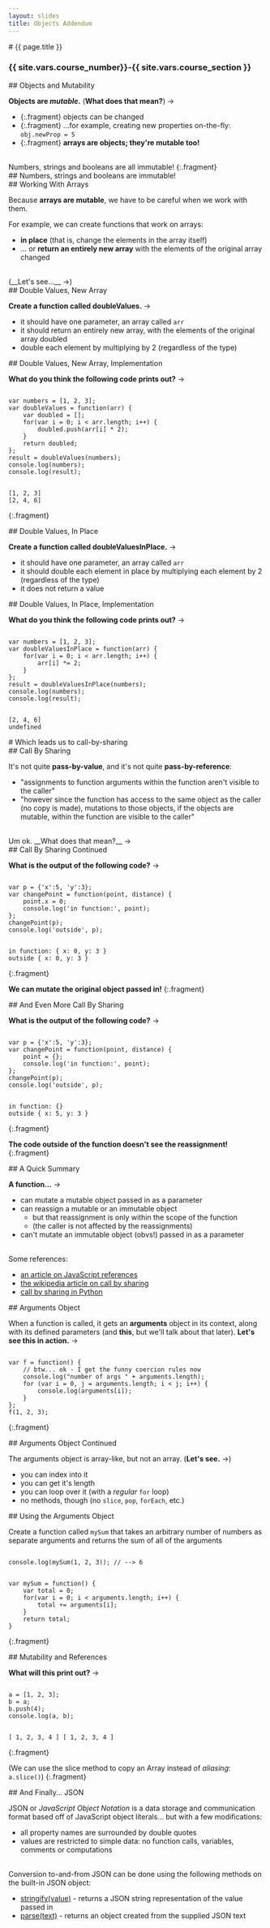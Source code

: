 ```yaml
---
layout: slides
title: Objects Addendum
---
```

<section markdown="block" class="intro-slide">
# {{ page.title }}

### {{ site.vars.course_number}}-{{ site.vars.course_section }}

<p><small></small></p>
</section>
<section markdown="block">
## Objects and Mutability

__Objects are _mutable_.__ (__What does that mean?__) &rarr;

* {:.fragment} objects can be changed
* {:.fragment} ...for example, creating new properties on-the-fly: <br> <code>obj.newProp = 5</code>
* {:.fragment} __arrays are objects; they're mutable too!__

<br>
Numbers, strings and booleans are all immutable!
{:.fragment}
</section>

<section markdown="block" data-background="#440000">
## Numbers, strings and booleans are immutable!
</section>

<section markdown="block">
## Working With Arrays

Because __arrays are mutable__, we have to be careful when we work with them. 

For example, we can create functions that work on arrays:

*  __in place__  (that is, change the elements in the array itself)
* ... or __return an entirely new array__ with the elements of the original array changed

<br>
(__Let's see...__ &rarr;)
</section>

<section markdown="block">
## Double Values, New Array

__Create a function called doubleValues.__ &rarr;

* it should have one parameter, an array called <code>arr</code>
* it should return an entirely new array, with the elements of the original array doubled
* double each element by multiplying by 2 (regardless of the type)
</section>

<section markdown="block">
## Double Values, New Array, Implementation

__What do you think the following code prints out?__ &rarr;
<pre><code data-trim contenteditable>
var numbers = [1, 2, 3];
var doubleValues = function(arr) {
	var doubled = [];
	for(var i = 0; i < arr.length; i++) {
		doubled.push(arr[i] * 2);
	}
	return doubled;
};
result = doubleValues(numbers);
console.log(numbers);
console.log(result);
</code></pre>

<pre><code data-trim contenteditable>
[1, 2, 3]
[2, 4, 6]
</code></pre>
{:.fragment}
</section>

<section markdown="block">
## Double Values, In Place

__Create a function called doubleValuesInPlace.__ &rarr;

* it should have one parameter, an array called <code>arr</code>
* it should double each element in place by multiplying each element by 2 (regardless of the type)
* it does not return a value
</section>

<section markdown="block">
## Double Values, In Place, Implementation

__What do you think the following code prints out?__ &rarr;
<pre><code data-trim contenteditable>
var numbers = [1, 2, 3];
var doubleValuesInPlace = function(arr) {
	for(var i = 0; i < arr.length; i++) {
		arr[i] *= 2;
	}
};
result = doubleValuesInPlace(numbers);
console.log(numbers);
console.log(result);
</code></pre>

<pre><code data-trim contenteditable>
[2, 4, 6]
undefined
</code></pre>
</section>


<section markdown="block">
# Which leads us to call-by-sharing

</section>
<section markdown="block">
## Call By Sharing

It's not quite __pass-by-value__, and it's not quite __pass-by-reference__:

* "assignments to function arguments within the function aren't visible to the caller" 
* "however since the function has access to the same object as the caller (no copy is made), mutations to those objects, if the objects are mutable, within the function are visible to the caller"

<br>
Um ok. __What does that mean?__ &rarr;

</section>

<section markdown="block">
## Call By Sharing Continued

__What is the output of the following code?__ &rarr;
<pre><code data-trim contenteditable>
var p = {'x':5, 'y':3}; 
var changePoint = function(point, distance) {
	point.x = 0;
	console.log('in function:', point);
};
changePoint(p);
console.log('outside', p);
</code></pre>

<pre><code data-trim contenteditable>
in function: { x: 0, y: 3 }
outside { x: 0, y: 3 }
</code></pre>
{:.fragment}

__We can mutate the original object passed in!__
{:.fragment}

</section>
<section markdown="block">
## And Even More Call By Sharing

__What is the output of the following code?__ &rarr;
<pre><code data-trim contenteditable>
var p = {'x':5, 'y':3}; 
var changePoint = function(point, distance) {
	point = {};
	console.log('in function:', point);
};
changePoint(p);
console.log('outside', p);
</code></pre>

<pre><code data-trim contenteditable>
in function: {}
outside { x: 5, y: 3 }
</code></pre>
{:.fragment}

__The code outside of the function doesn't see the reassignment!__
{:.fragment}
</section>
<section markdown="block">
## A Quick Summary

__A function...__ &rarr;

* can mutate a mutable object passed in as a parameter 
* can reassign a mutable or an immutable object
	* but that reassignment is only within the scope of the function
	* (the caller is not affected by the reassignments)
* can't mutate an immutable object (obvs!) passed in as a parameter

<br>
Some references:

* [an article on JavaScript references](http://skilldrick.co.uk/2010/12/clearing-up-the-confusion-around-javascript-references/)
* [the wikipedia article on call by sharing](http://en.wikipedia.org/wiki/Evaluation_strategy#Call_by_sharing)
* [call by sharing in Python](http://effbot.org/zone/call-by-object.htm)
</section>

<section markdown="block">
## Arguments Object

When a function is called, it gets an __arguments__ object in its context, along with its defined parameters (and __this__, but we'll talk about that later). __Let's see this in action.__ &rarr;


<pre><code data-trim contenteditable>
var f = function() {
    // btw... ok - I get the funny coercion rules now
    console.log("number of args " + arguments.length);
    for (var i = 0, j = arguments.length; i < j; i++) {
        console.log(arguments[i]);
    }
};
f(1, 2, 3);
</code></pre>
{:.fragment}
</section>

<section markdown="block">
## Arguments Object Continued

The arguments object is array-like, but not an array. (__Let's see.__ &rarr;)

* you can index into it
* you can get it's length
* you can loop over it (with a _regular_ <code>for</code> loop)
* no methods, though (no <code>slice</code>, <code>pop</code>, <code>forEach</code>, etc.)

</section>

<section markdown="block">
## Using the Arguments Object

Create a function called <code>mySum</code> that takes an arbitrary number of numbers as separate arguments and returns the sum of all of the arguments

<pre><code data-trim contenteditable>
console.log(mySum(1, 2, 3)); // --> 6
</code></pre>

<pre><code data-trim contenteditable>
var mySum = function() {
	var total = 0;
	for(var i = 0; i < arguments.length; i++) {
		total += arguments[i];
	}
	return total;
}
</code></pre>
{:.fragment}

</section>



<section markdown="block">
## Mutability and References

__What will this print out?__ &rarr;
<pre><code data-trim contenteditable>
a = [1, 2, 3];
b = a;
b.push(4);
console.log(a, b);
</code></pre>

<pre><code data-trim contenteditable>
[ 1, 2, 3, 4 ] [ 1, 2, 3, 4 ]
</code></pre>
{:.fragment}

(We can use the slice method to copy an Array instead of _aliasing_: <code>a.slice()</code>) 
{:.fragment}
</section>

<section markdown="block">
## And Finally... JSON


JSON or _JavaScript Object Notation_ is a data storage and communication format based off of JavaScript object literals... but with a few modifications:

* all property names are surrounded by double quotes
* values are restricted to simple data: no function calls, variables, comments or computations


<br>
Conversion to-and-from JSON can be done using the following methods on the built-in JSON object:

* [stringify(value)](https://developer.mozilla.org/en-US/docs/Web/JavaScript/Reference/Global_Objects/JSON/stringify) - returns a JSON string representation of the value passed in
* [parse(text)](https://developer.mozilla.org/en-US/docs/Web/JavaScript/Reference/Global_Objects/JSON/parse) - returns an object created from the supplied JSON text

</section>
